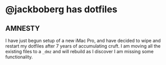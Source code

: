 # @jackboberg has dotfiles

## AMNESTY

I have just begun setup of a new iMac Pro, and have decided to wipe and
restart my dotfiles after 7 years of accumulating cruft. I am moving all
the existing files to a `_dmz` and will rebuild as I discover I am missing
some functionality.